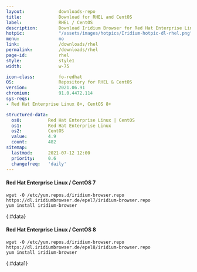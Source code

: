 ```yaml
---
layout:				downloads-repo
title:				Download for RHEL and CentOS
label:				RHEL / CentOS
description:		Download Iridium Browser for Red Hat Enterprise Linux 7 and CentOS 7 or higher. Install package from repository using the command line.
hotpic:				"/assets/images/hotpics/Iridium-hotpic-dl-rhel.png"
menu:				no
link:				/downloads/rhel
permalink:			/downloads/rhel
page-id:			rhel
style:				style1
width:				w-75

icon-class:			fo-redhat
OS: 				Repository for RHEL & CentOS
version:			2021.06.91
chromium:			91.0.4472.114
sys-reqs:
- Red Hat Enterprise Linux 8+, CentOS 8+

structured-data:
  os0:			Red Hat Enterprise Linux | CentOS
  os1:			Red Hat Enterprise Linux
  os2:			CentOS
  value:		4.9
  count:		482
sitemap:
  lastmod:		2021-07-12 12:00
  priority:		0.6
  changefreq:	'daily'
---
```


#### Red Hat Enterprise Linux / CentOS 7 #

	wget -O /etc/yum.repos.d/iridium-browser.repo https://dl.iridiumbrowser.de/epel7/iridium-browser.repo
	yum install iridium-browser
{:#data}

#### Red Hat Enterprise Linux / CentOS 8 #

	wget -O /etc/yum.repos.d/iridium-browser.repo https://dl.iridiumbrowser.de/epel8/iridium-browser.repo
	yum install iridium-browser
{:#data1}